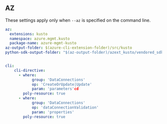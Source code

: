 ## AZ

These settings apply only when `--az` is specified on the command line.

``` yaml $(az)
az:
  extensions: kusto
  namespace: azure.mgmt.kusto
  package-name: azure-mgmt-kusto
az-output-folder: $(azure-cli-extension-folder)/src/kusto
python-sdk-output-folder: "$(az-output-folder)/azext_kusto/vendored_sdks/kusto"


cli:
    cli-directive:
      - where:
            group: 'DataConnections'
            op: 'CreateOrUpdate|Update'
            param: 'parameters'cd
        poly-resource: true
      - where:
            group: 'DataConnections'
            op: 'dataConnectionValidation'
            param: 'properties'
        poly-resource: true

```
